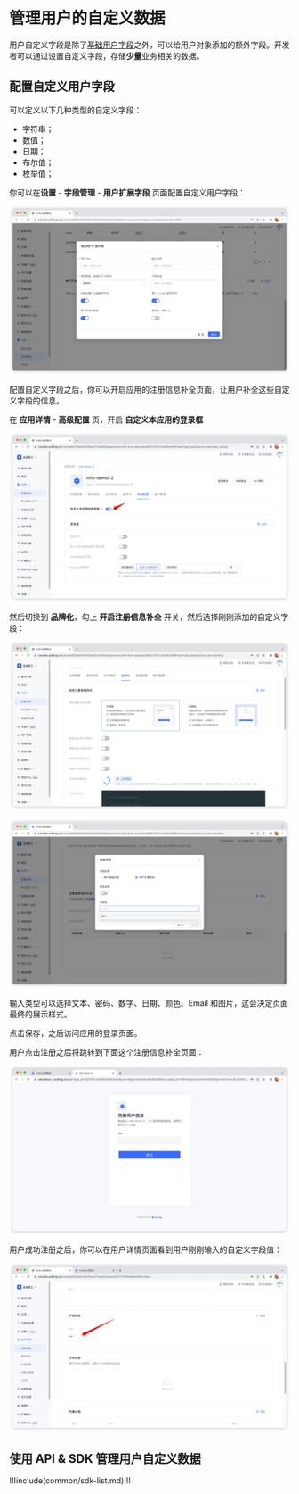 # 管理用户的自定义数据

<LastUpdated/>


用户自定义字段是除了[基础用户字段](/guides/user/user-profile.md)之外，可以给用户对象添加的额外字段。开发者可以通过设置自定义字段，存储**少量**业务相关的数据。

## 配置自定义用户字段

可以定义以下几种类型的自定义字段：

- 字符串；
- 数值；
- 日期；
- 布尔值；
- 枚举值；

你可以在**设置** - **字段管理** - **用户扩展字段** 页面配置自定义用户字段：

![](../images/extend-column.png)

配置自定义字段之后，你可以开启应用的注册信息补全页面，让用户补全这些自定义字段的信息。

在 **应用详情** - **高级配置** 页，开启 **自定义本应用的登录框**

![](../images/extend-column-supplement-1.png)

然后切换到 **品牌化**，勾上 **开启注册信息补全** 开关，然后选择刚刚添加的自定义字段：

![](../images/extend-column-supplement-2.png)

![](../images/extend-column-supplement-3.png)

输入类型可以选择文本、密码、数字、日期、颜色、Email 和图片，这会决定页面最终的展示样式。

点击保存，之后访问应用的登录页面。

用户点击注册之后将跳转到下面这个注册信息补全页面：

![](../images/extend-column-supplement-4.png)

用户成功注册之后，你可以在用户详情页面看到用户刚刚输入的自定义字段值：

![](../images/extend-column-supplement-5.png)

## 使用 API & SDK 管理用户自定义数据

!!!include(common/sdk-list.md)!!!

<StackSelector snippet="udf" selectLabel="选择语言" :order="['java', 'javascript', 'python', 'csharp', 'swift']"/>
